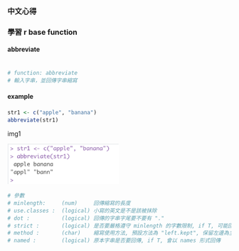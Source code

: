 ### 中文心得
### 學習 r base function


#### abbreviate

```r

# function: abbreviate
# 輸入字串，並回傳字串縮寫

```

#### example

```r
str1 <- c("apple", "banana")
abbreviate(str1)
```
img1

<img alt="img1" src="./img/abbreviate/img1.png" style="width:250px" />

```r
# 參數
# minlength:     (num)     回傳縮寫的長度
# use.classes :  (logical) 小寫的英文是不是該被抹除
# dot :          (logical) 回傳的字串字尾要不要有 "."
# strict :       (logical) 是否要嚴格遵守 minlength 的字數限制, if T, 可能回傳一樣的縮寫
# method :       (char)    縮寫使用方法, 預設方法為 "left.kept", 保留左邊為主, 還有 "both.sides" 可使用
# named :        (logical) 原本字串是否要回傳, if T, 會以 names 形式回傳
```
